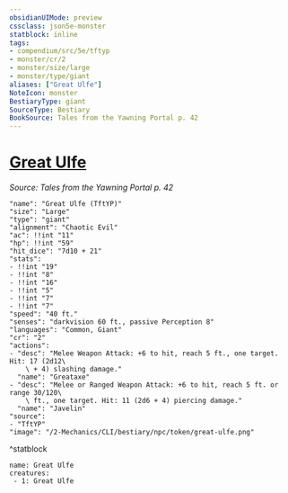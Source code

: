```yaml
---
obsidianUIMode: preview
cssclass: json5e-monster
statblock: inline
tags:
- compendium/src/5e/tftyp
- monster/cr/2
- monster/size/large
- monster/type/giant
aliases: ["Great Ulfe"]
NoteIcon: monster
BestiaryType: giant
SourceType: Bestiary
BookSource: Tales from the Yawning Portal p. 42
---
```

# [Great Ulfe](2-Mechanics/CLI/bestiary/npc/great-ulfe-tftyp.md)
*Source: Tales from the Yawning Portal p. 42*  

```statblock
"name": "Great Ulfe (TftYP)"
"size": "Large"
"type": "giant"
"alignment": "Chaotic Evil"
"ac": !!int "11"
"hp": !!int "59"
"hit_dice": "7d10 + 21"
"stats":
- !!int "19"
- !!int "8"
- !!int "16"
- !!int "5"
- !!int "7"
- !!int "7"
"speed": "40 ft."
"senses": "darkvision 60 ft., passive Perception 8"
"languages": "Common, Giant"
"cr": "2"
"actions":
- "desc": "Melee Weapon Attack: +6 to hit, reach 5 ft., one target. Hit: 17 (2d12\
    \ + 4) slashing damage."
  "name": "Greataxe"
- "desc": "Melee or Ranged Weapon Attack: +6 to hit, reach 5 ft. or range 30/120\
    \ ft., one target. Hit: 11 (2d6 + 4) piercing damage."
  "name": "Javelin"
"source":
- "TftYP"
"image": "/2-Mechanics/CLI/bestiary/npc/token/great-ulfe.png"
```
^statblock

```encounter-table
name: Great Ulfe
creatures:
 - 1: Great Ulfe
```